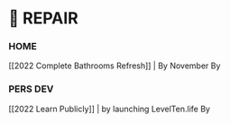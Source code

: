 # 🔵 REPAIR

### HOME

\[\[2022 Complete Bathrooms Refresh]] | By November By

### PERS DEV

\[\[2022 Learn Publicly]] | by launching LevelTen.life By
